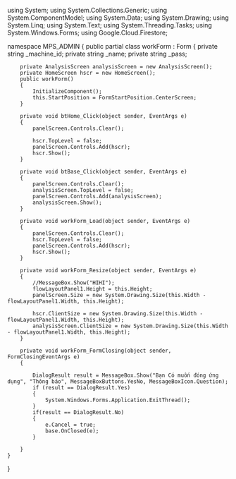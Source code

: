 using System;
using System.Collections.Generic;
using System.ComponentModel;
using System.Data;
using System.Drawing;
using System.Linq;
using System.Text;
using System.Threading.Tasks;
using System.Windows.Forms;
using Google.Cloud.Firestore; 

namespace MPS_ADMIN
{
    public partial class workForm : Form
    {
        private string _machine_id;
        private string _name;
        private string _pass;

        private AnalysisScreen analysisScreen = new AnalysisScreen();
        private HomeScreen hscr = new HomeScreen();
        public workForm()
        {
            InitializeComponent();
            this.StartPosition = FormStartPosition.CenterScreen;
        }

        private void btHome_Click(object sender, EventArgs e)
        {
            panelScreen.Controls.Clear();

            hscr.TopLevel = false;
            panelScreen.Controls.Add(hscr); 
            hscr.Show();
        }

        private void btBase_Click(object sender, EventArgs e)
        {
            panelScreen.Controls.Clear();
            analysisScreen.TopLevel = false;
            panelScreen.Controls.Add(analysisScreen);
            analysisScreen.Show();
        }

        private void workForm_Load(object sender, EventArgs e)
        {
            panelScreen.Controls.Clear();
            hscr.TopLevel = false;
            panelScreen.Controls.Add(hscr);
            hscr.Show();
        }

        private void workForm_Resize(object sender, EventArgs e)
        {
            //MessageBox.Show("HIHI"); 
            flowLayoutPanel1.Height = this.Height;
            panelScreen.Size = new System.Drawing.Size(this.Width - flowLayoutPanel1.Width, this.Height);

            hscr.ClientSize = new System.Drawing.Size(this.Width - flowLayoutPanel1.Width, this.Height);
            analysisScreen.ClientSize = new System.Drawing.Size(this.Width - flowLayoutPanel1.Width, this.Height);
        }

        private void workForm_FormClosing(object sender, FormClosingEventArgs e)
        {
            
            DialogResult result = MessageBox.Show("Bạn Có muốn đóng ứng dụng", "Thông báo", MessageBoxButtons.YesNo, MessageBoxIcon.Question); 
            if (result == DialogResult.Yes)
            {
                System.Windows.Forms.Application.ExitThread(); 
            }
            if(result == DialogResult.No)
            {
                e.Cancel = true; 
                base.OnClosed(e); 
            }
            
        }
    }
}
